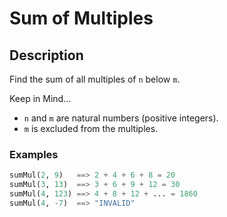 # Sum of Multiples

## Description

Find the sum of all multiples of `n` below `m`.

Keep in Mind...

* `n` and `m` are natural numbers (positive integers).
* `m` is excluded from the multiples.

### Examples

```python
sumMul(2, 9)   ==> 2 + 4 + 6 + 8 = 20
sumMul(3, 13)  ==> 3 + 6 + 9 + 12 = 30
sumMul(4, 123) ==> 4 + 8 + 12 + ... = 1860
sumMul(4, -7)  ==> "INVALID"
```
